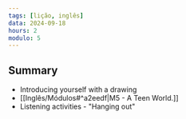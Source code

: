 ```yaml
---
tags: [lição, inglês]
data: 2024-09-18
hours: 2
modulo: 5
---
```


## Summary
- Introducing yourself with a drawing
- [[Inglês/Módulos#^a2eedf|M5 - A Teen World.]]
- Listening activities - "Hanging out"

